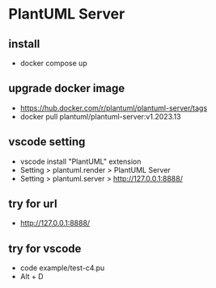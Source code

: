 # PlantUML Server

## install

- docker compose up

## upgrade docker image
- https://hub.docker.com/r/plantuml/plantuml-server/tags
- docker pull plantuml/plantuml-server:v1.2023.13

## vscode setting

- vscode install "PlantUML" extension
- Setting > plantuml.render > PlantUML Server
- Setting > plantuml.server > http://127.0.0.1:8888/

## try for url

- http://127.0.0.1:8888/

## try for vscode

- code example/test-c4.pu
- Alt + D
